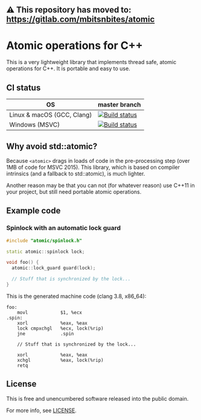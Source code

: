 ## ⚠️ This repository has moved to: https://gitlab.com/mbitsnbites/atomic

# Atomic operations for C++

This is a very lightweight library that implements thread safe, atomic
operations for C++. It is portable and easy to use.


## CI status
OS | master branch
--- | ---
Linux & macOS (GCC, Clang) | [![Build status](https://travis-ci.org/mbitsnbites/atomic.svg?branch=master)](https://travis-ci.org/mbitsnbites/atomic)
Windows (MSVC) | [![Build status](https://ci.appveyor.com/api/projects/status/w502ka3k674wn25f?svg=true)](https://ci.appveyor.com/project/mbitsnbites/atomic/branch/master)


## Why avoid std::atomic?

Because `<atomic>` drags in loads of code in the pre-processing step (over 1MB
of code for MSVC 2015). This library, which is based on compiler intrinsics
(and a fallback to std::atomic), is much lighter.

Another reason may be that you can not (for whatever reason) use C++11 in your
project, but still need portable atomic operations.


## Example code

### Spinlock with an automatic lock guard

```c++
#include "atomic/spinlock.h"

static atomic::spinlock lock;

void foo() {
  atomic::lock_guard guard(lock);

  // Stuff that is synchronized by the lock...
}
```

This is the generated machine code (clang 3.8, x86_64):

```assembly
foo:
    movl            $1, %ecx
.spin:
    xorl            %eax, %eax
    lock cmpxchgl   %ecx, lock(%rip)
    jne             .spin

    // Stuff that is synchronized by the lock...

    xorl            %eax, %eax
    xchgl           %eax, lock(%rip)
    retq
```

## License

This is free and unencumbered software released into the public domain.

For more info, see [LICENSE](LICENSE).

